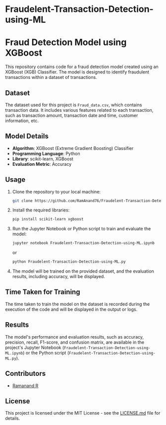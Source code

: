 # Fraudelent-Transaction-Detection-using-ML

# Fraud Detection Model using XGBoost

This repository contains code for a fraud detection model created using an XGBoost (XGB) Classifier. The model is designed to identify fraudulent transactions within a dataset of transactions.

## Dataset

The dataset used for this project is `Fraud_data.csv`, which contains transaction data. It includes various features related to each transaction, such as transaction amount, transaction date and time, customer information, etc.

## Model Details

- **Algorithm**: XGBoost (Extreme Gradient Boosting) Classifier
- **Programming Language**: Python
- **Library**: scikit-learn, XGBoost
- **Evaluation Metric**: Accuracy

## Usage

1. Clone the repository to your local machine:
   ```bash
   git clone https://github.com/RamAnand76/Fraudelent-Transaction-Detection-using-ML.git
   ```

2. Install the required libraries:
   ```bash
   pip install scikit-learn xgboost
   ```

3. Run the Jupyter Notebook or Python script to train and evaluate the model:
   ```bash
   jupyter notebook Fraudelent-Transaction-Detection-using-ML.ipynb
   ```

   or

   ```bash
   python Fraudelent-Transaction-Detection-using-ML.py
   ```

4. The model will be trained on the provided dataset, and the evaluation results, including accuracy, will be displayed.

## Time Taken for Training

The time taken to train the model on the dataset is recorded during the execution of the code and will be displayed in the output or logs.

## Results

The model's performance and evaluation results, such as accuracy, precision, recall, F1-score, and confusion matrix, are available in the project's Jupyter Notebook (`Fraudelent-Transaction-Detection-using-ML.ipynb`) or the Python script (`Fraudelent-Transaction-Detection-using-ML.py`).

## Contributors

- [Ramanand R](https://github.com/RamAnand76)

## License

This project is licensed under the MIT License - see the [LICENSE.md](LICENSE.md) file for details.

